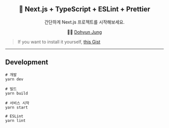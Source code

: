 <h2 align="center">🚀 Next.js + TypeScript + ESLint + Prettier</h2>
<p align="center">간단하게 Next.js 프로젝트를 시작해보세요.</p>
<p align="center">👨‍🔧 <a href="https://github.com/ddarkr">Dohyun Jung</a></p>

> If you want to install it yourself, [this Gist](https://gist.github.com/ddarkr/b5495dacbc07d4bb263eed39d8c78b36)

---

## Development

```
# 개발
yarn dev

# 빌드
yarn build

# 서비스 시작
yarn start

# ESLint
yarn lint
```
